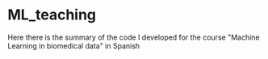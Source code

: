 # ML_teaching
Here there is the summary of the code I developed for the course "Machine Learning in biomedical data" in Spanish

